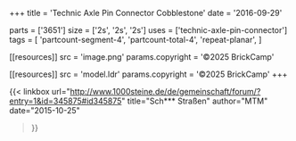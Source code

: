 +++
title = 'Technic Axle Pin Connector Cobblestone'
date  = '2016-09-29'

parts = ['3651']
size  = ['2s', '2s', '2s']
uses  = ['technic-axle-pin-connector']
tags  = [
  'partcount-segment-4',
  'partcount-total-4',
  'repeat-planar',
]

[[resources]]
src              = 'image.png'
params.copyright = '©2025 BrickCamp'

[[resources]]
src              = 'model.ldr'
params.copyright = '©2025 BrickCamp'
+++

{{< linkbox
    url="http://www.1000steine.de/de/gemeinschaft/forum/?entry=1&id=345875#id345875"
    title="Sch*** Straßen"
    author="MTM"
    date="2015-10-25"
>}}
